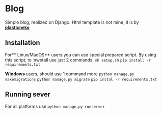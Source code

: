 # Blog
Simple blog, realized on Django. Html template is not mine, it is by [**plasticneko**](http://github.com/plasticneko "**plasticneko**")
## Installation 
For** Linux/MacOS** users you can use special prepared script. By using this script, to inwstall use just 2 commands.
`sh setup.sh`
`pip install -r requirements.txt`

**Windows** users, should use 1 command more
`python manage.py makemigrations`
`python manage.py migrate`
`pip instal -r requirements.txt`

## Running sever

For all platforms use
`python manage,py runserver`
